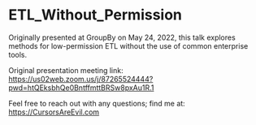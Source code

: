 # ETL_Without_Permission
Originally presented at GroupBy on May 24, 2022, this talk explores methods for low-permission ETL without the use of common enterprise tools.

Original presentation meeting link: https://us02web.zoom.us/j/87265524444?pwd=htQEksbhQe0BntffmttBRSw8pxAu1R.1

Feel free to reach out with any questions; find me at: https://CursorsAreEvil.com 
